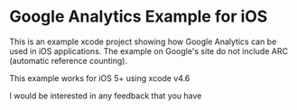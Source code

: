 # Google Analytics Example for iOS

This is an example xcode project showing how Google Analytics can be used in iOS applications. The example on Google's site do not include ARC (automatic reference counting).

This example works for iOS 5+ using xcode v4.6

I would be interested in any feedback that you have
